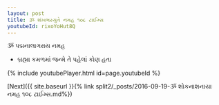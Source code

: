 ```yaml
---
layout: post
title: ૐ શંખભરયુતે નમહ ૧૦૮ ટાઈમ્સ
youtubeId: rixoYoHut8Q
---
```

 
 
 ૐ પદ્મનાલાગરાય નમહ  
 
 -  બ્રહ્મા કમળમાં જન્મે તે પહેલાં કોણ હતા 
 
  
 
  
 
 
 
 
 
 


{% include youtubePlayer.html id=page.youtubeId %}
 
[Next]({{ site.baseurl }}{% link  split2/_posts/2016-09-19-ૐ શોકનાશનાયા નમહ ૧૦૮ ટાઈમ્સ.md%})
 
